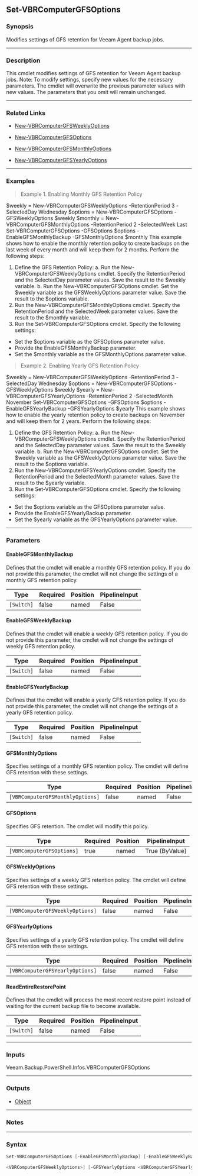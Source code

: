 Set-VBRComputerGFSOptions
-------------------------

### Synopsis
Modifies settings of GFS retention for Veeam Agent backup jobs.

---

### Description

This cmdlet modifies settings of GFS retention for Veeam Agent backup jobs.
Note: To modify settings, specify new values for the necessary parameters. The cmdlet will overwrite the previous parameter values with new values. The parameters that you omit will remain unchanged.

---

### Related Links
* [New-VBRComputerGFSWeeklyOptions](New-VBRComputerGFSWeeklyOptions)

* [New-VBRComputerGFSOptions](New-VBRComputerGFSOptions)

* [New-VBRComputerGFSMonthlyOptions](New-VBRComputerGFSMonthlyOptions)

* [New-VBRComputerGFSYearlyOptions](New-VBRComputerGFSYearlyOptions)

---

### Examples
> Example 1. Enabling Monthly GFS Retention Policy

$weekly = New-VBRComputerGFSWeeklyOptions -RetentionPeriod 3 -SelectedDay Wednesday
$options = New-VBRComputerGFSOptions -GFSWeeklyOptions $weekly
$monthly = New-VBRComputerGFSMonthlyOptions -RetentionPeriod 2 -SelectedWeek Last
Set-VBRComputerGFSOptions -GFSOptions $options -EnableGFSMonthlyBackup -GFSMonthlyOptions $monthly
This example shows how to enable the monthly retention policy to create backups on the last week of every month and will keep them for 2 months.
Perform the following steps:
1. Define the GFS Retention Policy:
a. Run the New-VBRComputerGFSWeeklyOptions cmdlet. Specify the RetentionPeriod and the SelectedDay parameter values. Save the result to the $weekly variable.
b. Run the New-VBRComputerGFSOptions cmdlet. Set the $weekly variable as the GFSWeeklyOptions parameter value. Save the result to the $options variable.
2. Run the New-VBRComputerGFSMonthlyOptions cmdlet. Specify the RetentionPeriod and the SelectedWeek parameter values. Save the result to the $monthly variable.
3. Run the Set-VBRComputerGFSOptions cmdlet. Specify the following settings:
- Set the $options variable as the GFSOptions parameter value.
- Provide the EnableGFSMonthlyBackup parameter.
- Set the $monthly variable as the GFSMonthlyOptions parameter value.
> Example 2. Enabling Yearly GFS Retention Policy

$weekly = New-VBRComputerGFSWeeklyOptions -RetentionPeriod 3 -SelectedDay Wednesday
$options = New-VBRComputerGFSOptions -GFSWeeklyOptions $weekly
$yearly = New-VBRComputerGFSYearlyOptions -RetentionPeriod 2 -SelectedMonth November
Set-VBRComputerGFSOptions -GFSOptions $options -EnableGFSYearlyBackup -GFSYearlyOptions $yearly
This example shows how to enable the yearly retention policy to create backups on November and will keep them for 2 years.
Perform the following steps:
1. Define the GFS Retention Policy:
a. Run the New-VBRComputerGFSWeeklyOptions cmdlet. Specify the RetentionPeriod and the SelectedDay parameter values. Save the result to the $weekly variable.
b. Run the New-VBRComputerGFSOptions cmdlet. Set the $weekly variable as the GFSWeeklyOptions parameter value. Save the result to the $options variable.
2. Run the New-VBRComputerGFSYearlyOptions cmdlet. Specify the RetentionPeriod and the SelectedMonth parameter values. Save the result to the $yearly variable.
3. Run the Set-VBRComputerGFSOptions cmdlet. Specify the following settings:
- Set the $options variable as the GFSOptions parameter value.
- Provide the EnableGFSYearlyBackup parameter.
- Set the $yearly variable as the GFSYearlyOptions parameter value.

---

### Parameters
#### **EnableGFSMonthlyBackup**
Defines that the cmdlet will enable a monthly GFS retention policy. If you do not provide this parameter, the cmdlet will not change the settings of a monthly GFS retention policy.

|Type      |Required|Position|PipelineInput|
|----------|--------|--------|-------------|
|`[Switch]`|false   |named   |False        |

#### **EnableGFSWeeklyBackup**
Defines that the cmdlet will enable a weekly GFS retention policy. If you do not provide this parameter, the cmdlet will not change the settings of weekly GFS retention policy.

|Type      |Required|Position|PipelineInput|
|----------|--------|--------|-------------|
|`[Switch]`|false   |named   |False        |

#### **EnableGFSYearlyBackup**
Defines that the cmdlet will enable a yearly GFS retention policy. If you do not provide this parameter, the cmdlet will not change the settings of a yearly GFS retention policy.

|Type      |Required|Position|PipelineInput|
|----------|--------|--------|-------------|
|`[Switch]`|false   |named   |False        |

#### **GFSMonthlyOptions**
Specifies settings of a monthly GFS retention policy. The cmdlet will define GFS retention with these settings.

|Type                            |Required|Position|PipelineInput|
|--------------------------------|--------|--------|-------------|
|`[VBRComputerGFSMonthlyOptions]`|false   |named   |False        |

#### **GFSOptions**
Specifies GFS retention. The cmdlet will modify this policy.

|Type                     |Required|Position|PipelineInput |
|-------------------------|--------|--------|--------------|
|`[VBRComputerGFSOptions]`|true    |named   |True (ByValue)|

#### **GFSWeeklyOptions**
Specifies settings of a weekly GFS retention policy. The cmdlet will define GFS retention with these settings.

|Type                           |Required|Position|PipelineInput|
|-------------------------------|--------|--------|-------------|
|`[VBRComputerGFSWeeklyOptions]`|false   |named   |False        |

#### **GFSYearlyOptions**
Specifies settings of a yearly GFS retention policy. The cmdlet will define GFS retention with these settings.

|Type                           |Required|Position|PipelineInput|
|-------------------------------|--------|--------|-------------|
|`[VBRComputerGFSYearlyOptions]`|false   |named   |False        |

#### **ReadEntireRestorePoint**
Defines that the cmdlet will process the most recent restore point instead of waiting for the current backup file to become available.

|Type      |Required|Position|PipelineInput|
|----------|--------|--------|-------------|
|`[Switch]`|false   |named   |False        |

---

### Inputs
Veeam.Backup.PowerShell.Infos.VBRComputerGFSOptions

---

### Outputs
* [Object](https://learn.microsoft.com/en-us/dotnet/api/System.Object)

---

### Notes

---

### Syntax
```PowerShell
Set-VBRComputerGFSOptions [-EnableGFSMonthlyBackup] [-EnableGFSWeeklyBackup] [-EnableGFSYearlyBackup] [-GFSMonthlyOptions <VBRComputerGFSMonthlyOptions>] -GFSOptions <VBRComputerGFSOptions> [-GFSWeeklyOptions 
```
```PowerShell
<VBRComputerGFSWeeklyOptions>] [-GFSYearlyOptions <VBRComputerGFSYearlyOptions>] [-ReadEntireRestorePoint] [<CommonParameters>]
```
